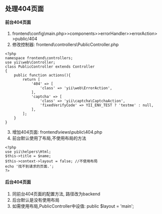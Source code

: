 ## 处理404页面

#### 前台404页面
1. frontend\config\main.php>>components>>errorHandler>>errorAction>>public/404
2. 修改控制器: frontend\controllers\PublicController.php
~~~
<?php
namespace frontend\controllers;
use yii\web\Controller;
class PublicController extends Controller
{
    public function actions(){
        return [
            '404' => [
                'class' => 'yii\web\ErrorAction',
            ],
            'captcha' => [
                'class' => 'yii\captcha\CaptchaAction',
                'fixedVerifyCode' => YII_ENV_TEST ? 'testme' : null,
            ],
        ];
    }
}
~~~
3. 增加404页面: frontend\views\public\404.php
4. 前台默认使用了布局,不使用布局的方法
~~~
<?php
use yii\helpers\Html;
$this->title = $name;
$this->context->layout = false; //不使用布局
echo '找不到请求的页面.'; 
?>
~~~


#### 后台404页面
1. 同前台404页面的配置方法, 路径改为backend
2. 后台默认是没有使用布局
3. 如需使用布局,PublicController中设值: public $layout = 'main';

